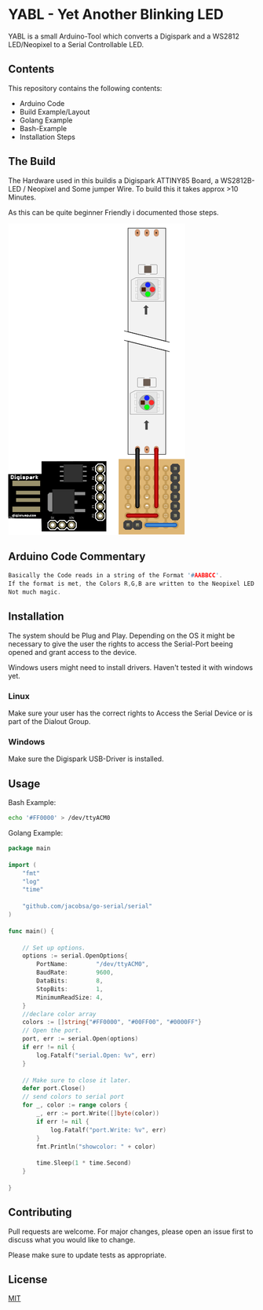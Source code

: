 # YABL - Yet Another Blinking LED

YABL is a small Arduino-Tool which converts a Digispark and a WS2812 LED/Neopixel to a Serial Controllable LED.

## Contents

This repository contains the following contents:

- Arduino Code
- Build Example/Layout
- Golang Example
- Bash-Example
- Installation Steps

## The Build

The Hardware used in this buildis a Digispark ATTINY85 Board, a WS2812B-LED / Neopixel and Some jumper Wire.
To build this it takes approx >10 Minutes.

As this can be quite beginner Friendly i documented those steps.

![alt text][layout]

## Arduino Code Commentary

```c
Basically the Code reads in a string of the Format '#AABBCC'.
If the format is met, the Colors R,G,B are written to the Neopixel LED.
Not much magic.
```

## Installation

The system should be Plug and Play.
Depending on the OS it might be necessary to give the user the rights to access the Serial-Port beeing opened and grant access to the device.

Windows users might need to install drivers.
Haven't tested it with windows yet.

### Linux

Make sure your user has the correct rights to Access the Serial Device or is part of the Dialout Group.

### Windows

Make sure the Digispark USB-Driver is installed.

## Usage

Bash Example:

```bash
echo '#FF0000' > /dev/ttyACM0
```

Golang Example:

```go
package main

import (
	"fmt"
	"log"
	"time"

	"github.com/jacobsa/go-serial/serial"
)

func main() {

	// Set up options.
	options := serial.OpenOptions{
		PortName:        "/dev/ttyACM0",
		BaudRate:        9600,
		DataBits:        8,
		StopBits:        1,
		MinimumReadSize: 4,
	}
	//declare color array
	colors := []string{"#FF0000", "#00FF00", "#0000FF"}
	// Open the port.
	port, err := serial.Open(options)
	if err != nil {
		log.Fatalf("serial.Open: %v", err)
	}

	// Make sure to close it later.
	defer port.Close()
	// send colors to serial port
	for _, color := range colors {
		_, err := port.Write([]byte(color))
		if err != nil {
			log.Fatalf("port.Write: %v", err)
		}
		fmt.Println("showcolor: " + color)

		time.Sleep(1 * time.Second)
	}

}
```

## Contributing

Pull requests are welcome. For major changes, please open an issue first to discuss what you would like to change.

Please make sure to update tests as appropriate.

## License

[MIT](https://choosealicense.com/licenses/mit/)

[layout]: ./Layout/YABL_Layout.svg "YABL_Layout"
